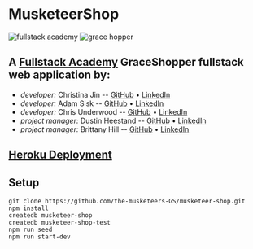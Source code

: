 # MusketeerShop

![fullstack academy](https://www.fullstackacademy.com/images/fa-logo.png)
![grace hopper](https://www.gracehopper.com/images/gh-logo-sm-w-h_1.svg)

## A [Fullstack Academy](https://www.fullstackacademy.com/) GraceShopper fullstack web application by:

* _developer:_ Christina Jin -- [GitHub](https://github.com/christina0jin) • [LinkedIn](https://www.linkedin.com/in/christina-jin/)
* _developer:_ Adam Sisk -- [GitHub](https://github.com/calamityAdam) • [LinkedIn](https://www.linkedin.com/in/adamsisk/)
* _developer:_ Chris Underwood -- [GitHub](https://github.com/HeWhoShallNotBeMentioned) • [LinkedIn](https://www.linkedin.com/in/chrisunderwoodmn/)
* _project manager:_ Dustin Heestand -- [GitHub](https://github.com/dustinheestand) • [LinkedIn](https://www.linkedin.com/in/dustinheestand/)
* _project manager:_ Brittany Hill -- [GitHub](https://github.com/ibrittanyhill) • [LinkedIn](https://www.linkedin.com/in/ibrittanyhill/)

## [Heroku Deployment](https://musketeershop-graceshopper.herokuapp.com/)

## Setup

```
git clone https://github.com/the-musketeers-GS/musketeer-shop.git
npm install
createdb musketeer-shop
createdb musketeer-shop-test
npm run seed
npm run start-dev
```
